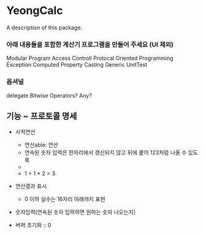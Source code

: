 # YeongCalc

A description of this package.

### 아래 내용들을 포함한 계산기 프로그램을 만들어 주세요 (UI 제외) 
 
 Modular Program
 Access Controll
 Protocal Oriented Programming
 Exception
 Computed Property
 Casting
 Generic
 UnitTest
 
 ### 옵셔널 
 delegate
 Bitwise Operators?
 Any?


## 기능 ~ 프로토콜 명세
- 사칙연산
    - 연산able: 연산
    - 연속된 숫자 입력은 한자리에서 갱신되지 않고 뒤에 붙어 123처럼 나올 수 있도록
    - 
    - 1 + 1 * 2 = 3 
    
- 연산결과 표시
    - 0 이하 실수는 16자리 아래까지 표현
    
- 숫자입력(연속된 숫자 입력하면 원하는 숫자 나오는지)
- 버퍼 초기화 :: 0

